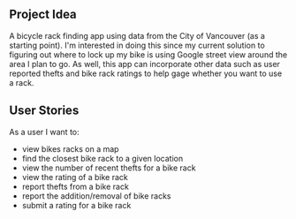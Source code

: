 ## Project Idea
A bicycle rack finding app using data from the City of Vancouver (as a starting point). I'm interested in doing this since my current solution to figuring out where to lock up my bike is using Google street view around the area I plan to go. As well, this app can incorporate other data such as user reported thefts and bike rack ratings to help gage whether you want to use a rack.

## User Stories
As a user I want to:
* view bikes racks on a map
* find the closest bike rack to a given location
* view the number of recent thefts for a bike rack
* view the rating of a bike rack
* report thefts from a bike rack
* report the addition/removal of bike racks
* submit a rating for a bike rack
